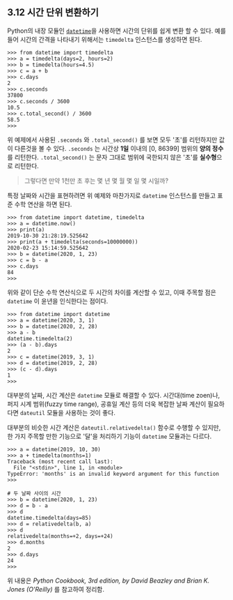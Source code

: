 ## 3.12 시간 단위 변환하기



Python의 내장 모듈인 [`datetime`](https://docs.python.org/3/library/datetime.html#module-datetime)을 사용하면 시간의 단위를 쉽게 변환 할 수 있다. 예를 들어 시간의 간격을 나타내기 위해서는 `timedelta` 인스턴스를 생성하면 된다.

```
>>> from datetime import timedelta
>>> a = timedelta(days=2, hours=2)
>>> b = timedelta(hours=4.5)
>>> c = a + b
>>> c.days
2
>>> c.seconds
37800
>>> c.seconds / 3600
10.5
>>> c.total_second() / 3600
58.5
>>>
```

위 예제에서 사용된 `.seconds` 와 `.total_second()` 를 보면 모두 '초'를 리턴하지만 값이 다른것을 볼 수 있다. `.seconds` 는 시간상 **1일** 이내의  [0, 86399] 범위의 **양의 정수**를 리턴한다.  `.total_second()` 는 문자 그대로 범위에 국한되지 않은 '초'를 **실수형**으로 리턴한다.



>  그렇다면 만약 1천만 초 후는 몇 년 몇 월 몇 일 몇 시일까?



특정 날짜와 시간을 표현하려면 위 예제와 마찬가지로 `datetime` 인스턴스를 만들고 표준 수학 연산을 하면 된다.

```
>>> from datetime import datetime, timedelta
>>> a = datetime.now()
>>> print(a)
2019-10-30 21:28:19.525642
>>> print(a + timedelta(seconds=10000000))
2020-02-23 15:14:59.525642
>>> b = datetime(2020, 1, 23)
>>> c = b - a
>>> c.days
84
>>>
```

위와 같이 단순 수학 연산식으로 두 시간의 차이를 계산할 수 있고, 이때 주목할 점은 `datetime` 이 윤년을 인식한다는 점이다.

```
>>> from datetime import datetime
>>> a = datetime(2020, 3, 1)
>>> b = datetime(2020, 2, 28)
>>> a - b
datetime.timedelta(2)
>>> (a - b).days
2
>>> c = datetime(2019, 3, 1)
>>> d = datetime(2019, 2, 28)
>>> (c - d).days
1
>>>
```



대부분의 날짜, 시간 계산은 `datetime` 모듈로 해결할 수 있다. 시간대(time zoen)나, 퍼지 시계 범위(fuzzy time range), 공휴일 계산 등의 더욱 복잡한 날짜 계산이 필요하다면 `dateutil` 모듈을 사용하는 것이 좋다.

대부분의 비슷한 시간 계산은 `dateutil.relativedelta()` 함수로 수행할 수 있지만, 한 가지 주목할 만한 기능으로 '달'을 처리하기 기능이  `datetime` 모듈과는 다르다.

```
>>> a = datetime(2019, 10, 30)
>>> a + timedelta(months=1)
Traceback (most recent call last):
  File "<stdin>", line 1, in <module>
TypeError: 'months' is an invalid keyword argument for this function
>>>

# 두 날짜 사이의 시간
>>> b = datetime(2020, 1, 23)
>>> d = b - a
>>> d
datetime.timedelta(days=85)
>>> d = relativedelta(b, a)
>>> d
relativedelta(months=+2, days=+24)
>>> d.months
2
>>> d.days
24
>>> 
```





위 내용은 *Python Cookbook, 3rd edition, by David Beazley and Brian K. Jones (O'Reilly)* 를 참고하여 정리함.



